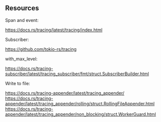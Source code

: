 ## Resources

Span and event:

<https://docs.rs/tracing/latest/tracing/index.html>

Subscriber:

<https://github.com/tokio-rs/tracing>

  with_max_level:

  <https://docs.rs/tracing-subscriber/latest/tracing_subscriber/fmt/struct.SubscriberBuilder.html>

Write to file:

<https://docs.rs/tracing-appender/latest/tracing_appender/>
<https://docs.rs/tracing-appender/latest/tracing_appender/rolling/struct.RollingFileAppender.html>
<https://docs.rs/tracing-appender/latest/tracing_appender/non_blocking/struct.WorkerGuard.html>

